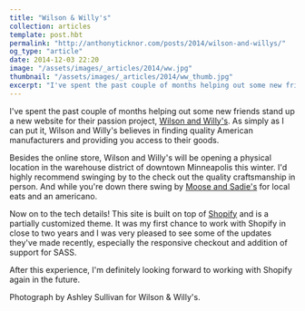```yaml
---
title: "Wilson & Willy's"
collection: articles
template: post.hbt
permalink: "http://anthonyticknor.com/posts/2014/wilson-and-willys/"
og_type: "article"
date: 2014-12-03 22:20
image: "/assets/images/_articles/2014/ww.jpg"
thumbnail: "/assets/images/_articles/2014/ww_thumb.jpg"
excerpt: "I've spent the past couple of months helping out some new friends stand up a website for their passion project, Wilson and Willy's."
---
```

I've spent the past couple of months helping out some new friends stand up a new website for their passion project, [Wilson and Willy's](http://wilsonandwillys.com/). As simply as I can put it, Wilson and Willy's believes in finding quality American manufacturers and providing you access to their goods.

Besides the online store, Wilson and Willy's will be opening a physical location in the warehouse district of downtown Minneapolis this winter. I'd highly recommend swinging by to the check out the quality craftsmanship in person. And while you're down there swing by [Moose and Sadie's](http://www.mooseandsadies.com/) for local eats and an americano.

Now on to the tech details! This site is built on top of [Shopify](http://www.shopify.com) and is a partially customized theme. It was my first chance to work with Shopify in close to two years and I was very pleased to see some of the updates they've made recently, especially the responsive checkout and addition of support for SASS.

After this experience, I'm definitely looking forward to working with Shopify again in the future.

<div class="attribution">
Photograph by Ashley Sullivan for Wilson & Willy's.
</div>